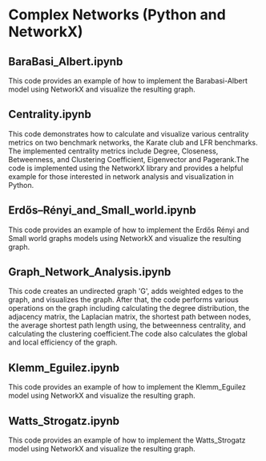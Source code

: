 # Complex Networks (Python and NetworkX)

## BaraBasi_Albert.ipynb  
This code provides an example of how to implement the Barabasi-Albert model using NetworkX and visualize the resulting graph.  

## Centrality.ipynb  
This code demonstrates how to calculate and visualize various centrality metrics on two benchmark networks, the Karate club and LFR benchmarks. The implemented centrality metrics include Degree, Closeness, Betweenness, and Clustering Coefficient, Eigenvector and Pagerank.The code is implemented using the NetworkX library and provides a helpful example for those interested in network analysis and visualization in Python.

## Erdős–Rényi_and_Small_world.ipynb  
This code provides an example of how to implement the Erdős Rényi and Small world graphs models using NetworkX and visualize the resulting graph.  

## Graph_Network_Analysis.ipynb  
This code creates an undirected graph 'G', adds weighted edges to the graph, and visualizes the graph. After that, the code performs various operations on the graph including calculating the degree distribution, the adjacency matrix, the Laplacian matrix, the shortest path between nodes, the average shortest path length using, the betweenness centrality, and calculating the clustering coefficient.The code also calculates the global and local efficiency of the graph.

## Klemm_Eguilez.ipynb  
This code provides an example of how to implement the Klemm_Eguilez model using NetworkX and visualize the resulting graph.  

## Watts_Strogatz.ipynb  
This code provides an example of how to implement the Watts_Strogatz model using NetworkX and visualize the resulting graph.  

